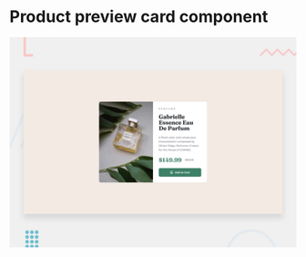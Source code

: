 # Product preview card component

![Design preview for the Product preview card component coding challenge](./design/desktop-preview.jpg)

